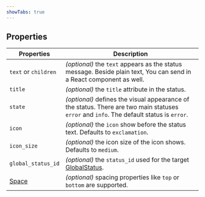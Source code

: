 ```yaml
---
showTabs: true
---
```


## Properties

| Properties                                  | Description                                                                                                                              |
| ------------------------------------------- | ---------------------------------------------------------------------------------------------------------------------------------------- |
| `text` or `children`                        | _(optional)_ the `text` appears as the status message. Beside plain text, You can send in a React component as well.                     |
| `title`                                     | _(optional)_ the `title` attribute in the status.                                                                                        |
| `state`                                     | _(optional)_ defines the visual appearance of the status. There are two main statuses `error` and `info`. The default status is `error`. |
| `icon`                                      | _(optional)_ the `icon` show before the status text. Defaults to `exclamation`.                                                          |
| `icon_size`                                 | _(optional)_ the icon size of the icon shows. Defaults to `medium`.                                                                      |
| `global_status_id`                          | _(optional)_ the `status_id` used for the target [GlobalStatus](/uilib/components/global-status).                                        |
| [Space](/uilib/components/space/properties) | _(optional)_ spacing properties like `top` or `bottom` are supported.                                                                    |
